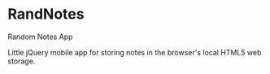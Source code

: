 # RandNotes
Random Notes App

Little jQuery mobile app for storing notes in the browser's local HTML5 web storage.

